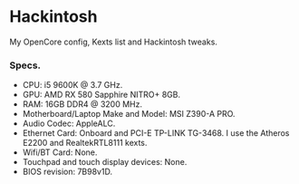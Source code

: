 # Hackintosh
My OpenCore config, Kexts list and Hackintosh tweaks.

### Specs.
- CPU: i5 9600K @ 3.7 GHz.
- GPU: AMD RX 580 Sapphire NITRO+ 8GB.
- RAM: 16GB DDR4 @ 3200 MHz.
- Motherboard/Laptop Make and Model: MSI Z390-A PRO.
- Audio Codec: AppleALC.
- Ethernet Card: Onboard and PCI-E TP-LINK TG-3468. I use the Atheros E2200 and RealtekRTL8111 kexts.
- Wifi/BT Card: None.
- Touchpad and touch display devices: None.
- BIOS revision: 7B98v1D.

